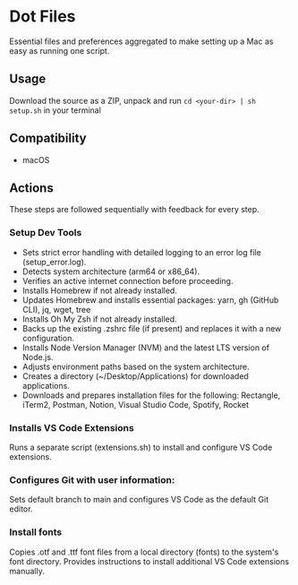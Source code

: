 # Dot Files

Essential files and preferences aggregated to make setting up a Mac as easy as running one script.

## Usage
Download the source as a ZIP, unpack and run `cd <your-dir> | sh setup.sh` in your terminal

## Compatibility

- macOS 

## Actions
These steps are followed sequentially with feedback for every step.

### Setup Dev Tools
- Sets strict error handling with detailed logging to an error log file (setup_error.log).
- Detects system architecture (arm64 or x86_64).
- Verifies an active internet connection before proceeding.
- Installs Homebrew if not already installed.
- Updates Homebrew and installs essential packages: yarn, gh (GitHub CLI), jq, wget, tree
- Installs Oh My Zsh if not already installed.
- Backs up the existing .zshrc file (if present) and replaces it with a new configuration.
- Installs Node Version Manager (NVM) and the latest LTS version of Node.js.
- Adjusts environment paths based on the system architecture.
- Creates a directory (~/Desktop/Applications) for downloaded applications.
- Downloads and prepares installation files for the following: Rectangle, iTerm2, Postman, Notion, Visual Studio Code, Spotify, Rocket

### Installs VS Code Extensions
Runs a separate script (extensions.sh) to install and configure VS Code extensions.

### Configures Git with user information:
Sets default branch to main and configures VS Code as the default Git editor.

### Install fonts
Copies .otf and .ttf font files from a local directory (fonts) to the system's font directory.
Provides instructions to install additional VS Code extensions manually.

